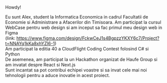 Howdy!

Eu sunt Alex, student la Informatica Economica in cadrul Facultatii de Economie si Administrare a Afacerilor din Timisoara. 
Am participat la cursul WebCase pentru web design si am inceput sa fac primul meu design web in Figma <br> (link: https://www.figma.com/design/FckwCeJ1s4BgpzzYKXY6c7/Project?t=NNAYq1kKa8xhYZI6-1)<br> 
Am participat la editia 40 a CloudFlight Coding Contest folosind C# si Python <br>
De asemenea, am participat la un Hackathon organizat de Haufe Group si am invatat despre React si Next.js <br>
Sunt incantat sa pot contribui echipei voastre si sa invat cele mai noi tehnologii pentru a aduce inovatie in acest proiect.
